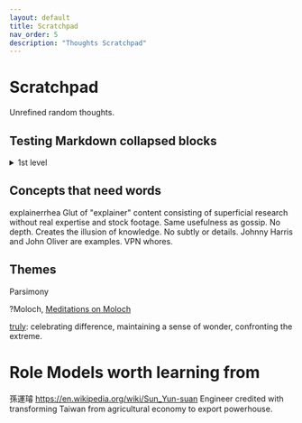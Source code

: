 ```yaml
---
layout: default
title: Scratchpad
nav_order: 5
description: "Thoughts Scratchpad"
---
```


# Scratchpad
Unrefined random thoughts.

## Testing Markdown collapsed blocks

<details><summary>1st level</summary><blockquote>
  <details><summary>2nd level summary</summary><blockquote>
    3rd level detail :smile:
  </blockquote></details>
</blockquote></details>

## Concepts that need words

explainerrhea Glut of "explainer" content consisting of superficial research without real expertise and stock footage. Same usefulness as gossip. No depth. Creates the illusion of knowledge. No subtly or details. Johnny Harris and John Oliver are examples. VPN whores.


## Themes
Parsimony


?Moloch, [Meditations on Moloch](https://slatestarcodex.com/2014/07/30/meditations-on-moloch/) 

[truly](https://www.youtube.com/c/BarcroftTV/featured): celebrating difference, maintaining a sense of wonder, confronting the extreme. 


# Role Models worth learning from

孫運璿 https://en.wikipedia.org/wiki/Sun_Yun-suan Engineer credited with transforming Taiwan from agricultural economy to export powerhouse.
